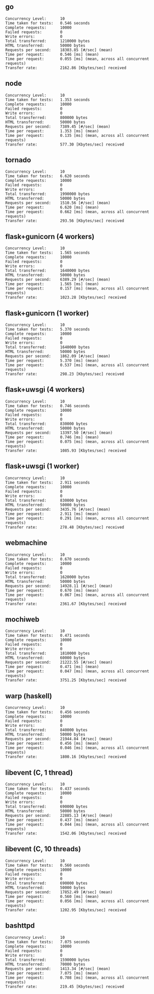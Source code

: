 go
--

    Concurrency Level:      10
    Time taken for tests:   0.546 seconds
    Complete requests:      10000
    Failed requests:        0
    Write errors:           0
    Total transferred:      1210000 bytes
    HTML transferred:       50000 bytes
    Requests per second:    18303.85 [#/sec] (mean)
    Time per request:       0.546 [ms] (mean)
    Time per request:       0.055 [ms] (mean, across all concurrent requests)
    Transfer rate:          2162.86 [Kbytes/sec] received

node
----

    Concurrency Level:      10
    Time taken for tests:   1.353 seconds
    Complete requests:      10000
    Failed requests:        0
    Write errors:           0
    Total transferred:      800000 bytes
    HTML transferred:       50000 bytes
    Requests per second:    7389.45 [#/sec] (mean)
    Time per request:       1.353 [ms] (mean)
    Time per request:       0.135 [ms] (mean, across all concurrent requests)
    Transfer rate:          577.30 [Kbytes/sec] received

tornado
-------

    Concurrency Level:      10
    Time taken for tests:   6.620 seconds
    Complete requests:      10000
    Failed requests:        0
    Write errors:           0
    Total transferred:      1990000 bytes
    HTML transferred:       50000 bytes
    Requests per second:    1510.56 [#/sec] (mean)
    Time per request:       6.620 [ms] (mean)
    Time per request:       0.662 [ms] (mean, across all concurrent requests)
    Transfer rate:          293.56 [Kbytes/sec] received

flask+gunicorn (4 workers)
-------------------------

    Concurrency Level:      10
    Time taken for tests:   1.565 seconds
    Complete requests:      10000
    Failed requests:        0
    Write errors:           0
    Total transferred:      1640000 bytes
    HTML transferred:       50000 bytes
    Requests per second:    6389.29 [#/sec] (mean)
    Time per request:       1.565 [ms] (mean)
    Time per request:       0.157 [ms] (mean, across all concurrent requests)
    Transfer rate:          1023.28 [Kbytes/sec] received


flask+gunicorn (1 worker)
-------------------------

    Concurrency Level:      10
    Time taken for tests:   5.370 seconds
    Complete requests:      10000
    Failed requests:        0
    Write errors:           0
    Total transferred:      1640000 bytes
    HTML transferred:       50000 bytes
    Requests per second:    1862.09 [#/sec] (mean)
    Time per request:       5.370 [ms] (mean)
    Time per request:       0.537 [ms] (mean, across all concurrent requests)
    Transfer rate:          298.23 [Kbytes/sec] received


flask+uwsgi (4 workers)
----------------------

    Concurrency Level:      10
    Time taken for tests:   0.746 seconds
    Complete requests:      10000
    Failed requests:        0
    Write errors:           0
    Total transferred:      830000 bytes
    HTML transferred:       50000 bytes
    Requests per second:    13397.50 [#/sec] (mean)
    Time per request:       0.746 [ms] (mean)
    Time per request:       0.075 [ms] (mean, across all concurrent requests)
    Transfer rate:          1085.93 [Kbytes/sec] received


flask+uwsgi (1 worker)
----------------------

    Concurrency Level:      10
    Time taken for tests:   2.911 seconds
    Complete requests:      10000
    Failed requests:        0
    Write errors:           0
    Total transferred:      830000 bytes
    HTML transferred:       50000 bytes
    Requests per second:    3435.76 [#/sec] (mean)
    Time per request:       2.911 [ms] (mean)
    Time per request:       0.291 [ms] (mean, across all concurrent requests)
    Transfer rate:          278.48 [Kbytes/sec] received


webmachine
----------

    Concurrency Level:      10
    Time taken for tests:   0.670 seconds
    Complete requests:      10000
    Failed requests:        0
    Write errors:           0
    Total transferred:      1620000 bytes
    HTML transferred:       50000 bytes
    Requests per second:    14928.11 [#/sec] (mean)
    Time per request:       0.670 [ms] (mean)
    Time per request:       0.067 [ms] (mean, across all concurrent requests)
    Transfer rate:          2361.67 [Kbytes/sec] received


mochiweb
--------

    Concurrency Level:      10
    Time taken for tests:   0.471 seconds
    Complete requests:      10000
    Failed requests:        0
    Write errors:           0
    Total transferred:      1810000 bytes
    HTML transferred:       60000 bytes
    Requests per second:    21222.55 [#/sec] (mean)
    Time per request:       0.471 [ms] (mean)
    Time per request:       0.047 [ms] (mean, across all concurrent requests)
    Transfer rate:          3751.25 [Kbytes/sec] received


warp (haskell)
--------------

    Concurrency Level:      10
    Time taken for tests:   0.456 seconds
    Complete requests:      10000
    Failed requests:        0
    Write errors:           0
    Total transferred:      840000 bytes
    HTML transferred:       50000 bytes
    Requests per second:    21944.84 [#/sec] (mean)
    Time per request:       0.456 [ms] (mean)
    Time per request:       0.046 [ms] (mean, across all concurrent requests)
    Transfer rate:          1800.16 [Kbytes/sec] received


libevent (C, 1 thread)
----------------------

    Concurrency Level:      10
    Time taken for tests:   0.437 seconds
    Complete requests:      10000
    Failed requests:        0
    Write errors:           0
    Total transferred:      690000 bytes
    HTML transferred:       50000 bytes
    Requests per second:    22885.13 [#/sec] (mean)
    Time per request:       0.437 [ms] (mean)
    Time per request:       0.044 [ms] (mean, across all concurrent requests)
    Transfer rate:          1542.06 [Kbytes/sec] received


libevent (C, 10 threads)
------------------------

    Concurrency Level:      10
    Time taken for tests:   0.560 seconds
    Complete requests:      10000
    Failed requests:        0
    Write errors:           0
    Total transferred:      690000 bytes
    HTML transferred:       50000 bytes
    Requests per second:    17852.49 [#/sec] (mean)
    Time per request:       0.560 [ms] (mean)
    Time per request:       0.056 [ms] (mean, across all concurrent requests)
    Transfer rate:          1202.95 [Kbytes/sec] received

bashttpd
--------

    Concurrency Level:      10
    Time taken for tests:   7.075 seconds
    Complete requests:      10000
    Failed requests:        0
    Write errors:           0
    Total transferred:      1590000 bytes
    HTML transferred:       70000 bytes
    Requests per second:    1413.34 [#/sec] (mean)
    Time per request:       7.075 [ms] (mean)
    Time per request:       0.708 [ms] (mean, across all concurrent requests)
    Transfer rate:          219.45 [Kbytes/sec] received
